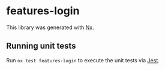 # features-login

This library was generated with [Nx](https://nx.dev).

## Running unit tests

Run `nx test features-login` to execute the unit tests via [Jest](https://jestjs.io).
